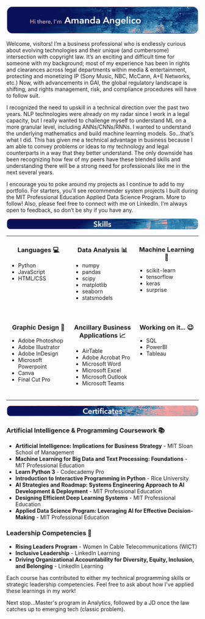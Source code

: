 [![GitHub Banner Heading](/images/Github_Banner_Heading.png)](https://www.linkedin.com/in/amanda-angelico)

Welcome, visitors! I’m a business professional who is endlessly curious about evolving technologies and their unique (and cumbersome) intersection with copyright law. It’s an exciting and difficult time for someone with my background; most of my experience has been in rights and clearances across legal departments within media & entertainment, protecting and monetizing IP (Sony Music, NBC, McCann, A+E Networks, etc.) Now, with advancements in GAI, the global regulatory landscape is shifting, and rights management, risk, and compliance procedures will have to follow suit.

I recognized the need to upskill in a technical direction over the past two years. NLP technologies were already on my radar since I work in a legal capacity, but I really wanted to challenge myself to understand ML on a more granular level, including ANNs/CNNs/RNNs. I wanted to understand the underlying mathematics and build machine learning models. So…that’s what I did. This has given me a technical advantage in business because I am able to convey problems or ideas to my technology and legal counterparts in a way that they better understand. The only downside has been recognizing how few of my peers have these blended skills and understanding there will be a strong need for professionals like me in the next several years.

I encourage you to poke around my projects as I continue to add to my portfolio. For starters, you'll see recommender system projects I built during the MIT Professional Education Applied Data Science Program. More to follow! Also, please feel free to connect with me on LinkedIn. I’m always open to feedback, so don’t be shy if you have any.

![Skills Banner](/images/Github_Banner_Skills.png)

<div align="center">
<table>
<tr>

<td valign="top" width="33%" align="left">

<h3 align="center">Languages 💻</h3>
<ul>
<li>Python</li>
<li>JavaScript</li>
<li>HTML/CSS</li>
</ul>
<br>

</td>
<td valign="top" width="33%" align="left">

<h3 align="center">Data Analysis 📊</h3>
<ul>
<li>numpy</li>
<li>pandas</li>
<li>scipy</li>
<li>matplotlib</li>
<li>seaborn</li>
<li>statsmodels</li>
</ul>
<br>

</td>
<td valign="top" width="33%" align="left">

<h3 align="center">Machine Learning 🤖</h3>
<ul>
<li>scikit-learn</li>
<li>tensorflow</li>
<li>keras</li>
<li>surprise</li>
</ul>
<br>

</td>
</tr>
<tr>
<td valign="top" width="33%" align="left">

<h3 align="center">Graphic Design 🎨</h3>
<ul>
<li>Adobe Photoshop</li>
<li>Adobe Illustrator</li>
<li>Adobe InDesign</li>
<li>Microsoft Powerpoint</li>
<li>Canva</li>
<li>Final Cut Pro</li>
</ul>
<br>

</td>
<td valign="top" width="33%" align="left">

<h3 align="center">Ancillary Business Applications 📈</h3>
<ul>
<li>AirTable</li>
<li>Adobe Acrobat Pro</li>
<li>Microsoft Word</li>
<li>Microsoft Excel</li>
<li>Microsoft Outlook</li>
<li>Microsoft Teams</li>
</ul>
<br>

</td>
<td valign="top" width="33%" align="left">

<h3 align="center">Working on it... 😉</h3>
<ul>
<li>SQL</li>
<li>PowerBI</li>
<li>Tableau</li>
</ul>
<br>

</td>
</tr>
</table>
</div>


![Certificates Banner](/images/Github_Banner_Certificates.png)

### Artificial Intelligence & Programming Coursework 📚
* **Artificial Intelligence: Implications for Business Strategy** - MIT Sloan School of Management
* **Machine Learning for Big Data and Text Processing: Foundations** - MIT Professional Education
* **Learn Python 3** - Codecademy Pro
* **Introduction to Interactive Programming in Python** - Rice University
* **AI Strategies and Roadmap: Systems Engineering Approach to AI Development & Deployment** - MIT Professional Education
* **Designing Efficient Deep Learning Systems** - MIT Professional Education
* **Applied Data Science Program: Leveraging AI for Effective Decision-Making** - MIT Professional Education

### Leadership Competencies 🌟 
* **Rising Leaders Program** - Women In Cable Telecommunications (WICT)
* **Inclusive Leadership** - LinkedIn Learning
* **Driving Organizational Accountability for Diversity, Equity, Inclusion, and Belonging** - LinkedIn Learning

Each course has contributed to either my technical programming skills or strategic leadership competencies. Feel free to ask about how I've applied these learnings in my work!

Next stop...Master's program in Analytics, followed by a JD once the law catches up to emerging tech (classic problem).
